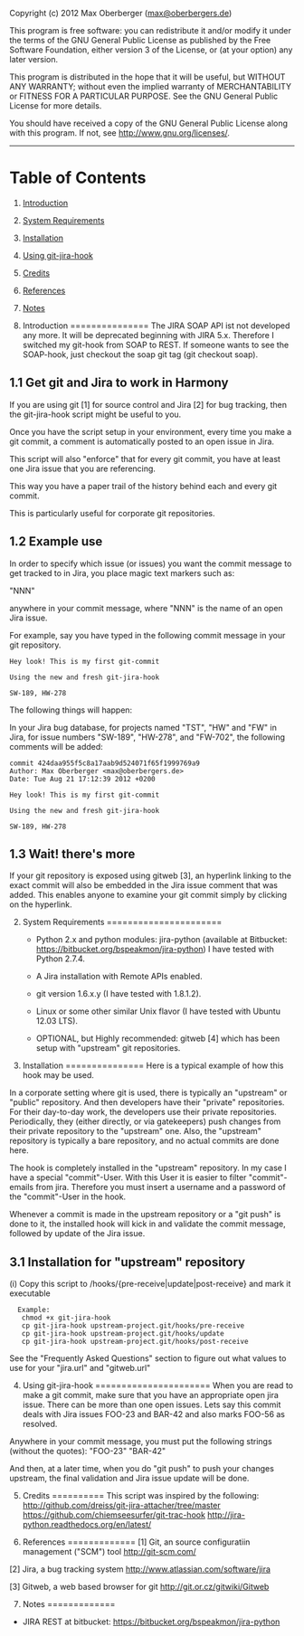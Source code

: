 Copyright (c) 2012 Max Oberberger (max@oberbergers.de)

This program is free software: you can redistribute it and/or modify
it under the terms of the GNU General Public License as published by
the Free Software Foundation, either version 3 of the License, or
(at your option) any later version.

This program is distributed in the hope that it will be useful,
but WITHOUT ANY WARRANTY; without even the implied warranty of
MERCHANTABILITY or FITNESS FOR A PARTICULAR PURPOSE. See the 
GNU General Public License for more details.

You should have received a copy of the GNU General Public License 
along with this program.  If not, see <http://www.gnu.org/licenses/>.

* * *


Table of Contents
=================
1. [Introduction]()
2. [System Requirements]()
3. [Installation]()
4. [Using git-jira-hook]()
5. [Credits]()
6. [References]()
7. [Notes]()


1. Introduction
===============
The JIRA SOAP API ist not developed any more. It will be deprecated beginning
with JIRA 5.x. Therefore I switched my git-hook from SOAP to REST. If someone
wants to see the SOAP-hook, just checkout the soap git tag (git checkout soap).

1.1 Get git and Jira to work in Harmony
---------------------------------------
If you are using git [1] for source control and Jira [2] for bug 
tracking, then the git-jira-hook script might be useful to you.

Once you have the script setup in your environment, every time you 
make a git commit, a comment is automatically posted to an open 
issue in Jira.

This script will also "enforce" that for every git commit, you have at
least one Jira issue that you are referencing.

This way you have a paper trail of the history behind each and every
git commit.

This is particularly useful for corporate git repositories.


1.2 Example use
---------------
In order to specify which issue (or issues) you want the commit message 
to get tracked to in Jira, you place magic text markers such as:

 "NNN"

anywhere in your commit message, where "NNN" is the name of an open 
Jira issue.

For example, say you have typed in the following commit message in
your git repository.

    Hey look! This is my first git-commit

    Using the new and fresh git-jira-hook

    SW-189, HW-278 


The following things will happen:

In your Jira bug database, for projects named "TST", "HW" and "FW"
in Jira, for issue numbers "SW-189", "HW-278", and "FW-702", the 
following comments will be added:

    commit 424daa955f5c8a17aab9d524071f65f1999769a9
    Author: Max Oberberger <max@oberbergers.de>
    Date: Tue Aug 21 17:12:39 2012 +0200

    Hey look! This is my first git-commit

    Using the new and fresh git-jira-hook

    SW-189, HW-278

1.3 Wait! there's  more
-----------------------

If your git repository is exposed using gitweb [3], an hyperlink
linking to the exact commit will also be embedded in the Jira issue
comment that was added. This enables anyone to examine your git
commit simply by clicking on the hyperlink.

2. System Requirements
======================
    - Python 2.x and python modules: jira-python (available at Bitbucket:
      https://bitbucket.org/bspeakmon/jira-python)
      I have tested with Python 2.7.4.

    - A Jira installation with Remote APIs enabled.

    - git version 1.6.x.y (I have tested with 1.8.1.2).

    - Linux or some other similar Unix flavor (I have tested with 
      Ubuntu 12.03 LTS).

    - OPTIONAL, but Highly recommended: gitweb [4] which has been 
      setup with "upstream" git repositories.



3. Installation
===============
Here is a typical example of how this hook may be used.

In a corporate setting where git is used, there is typically an 
"upstream" or "public" repository. And then developers have their 
"private" repositories.  For their day-to-day work, the developers 
use their private repositories.  Periodically, they (either 
directly, or via gatekeepers) push changes from their private 
repository to the "upstream" one. Also, the "upstream" repository 
is typically a bare repository, and no actual commits are done
here.

The hook is completely installed in the "upstream" repository. In my case I have
a special "commit"-User. With this User it is easier to filter "commit"-emails
from jira. Therefore you must insert a username and a password of the
"commit"-User in the hook.

Whenever a commit is made in the upstream repository or a "git push" 
is done to it, the  installed hook will kick in and validate the 
commit message, followed by update of the Jira issue.


3.1 Installation for "upstream" repository
------------------------------------------
(i)   Copy this script to 
      <upstream-repo-GIT-dir>/hooks/{pre-receive|update|post-receive} 
      and mark it executable

      Example:
       chmod +x git-jira-hook
       cp git-jira-hook upstream-project.git/hooks/pre-receive
       cp git-jira-hook upstream-project.git/hooks/update
       cp git-jira-hook upstream-project.git/hooks/post-receive

See the "Frequently Asked Questions" section to figure out what values 
to use for your "jira.url" and "gitweb.url"


4. Using git-jira-hook
======================
When you are read to make a git commit, make sure that you have an 
appropriate open jira issue. There can be more than one open issues.
Lets say this commit deals with Jira issues FOO-23 and BAR-42  and 
also marks FOO-56 as resolved.

Anywhere in your commit message, you must put the following strings 
(without the quotes):
   "FOO-23"
   "BAR-42"


And then, at a later time, when you do "git push" to push your changes
upstream, the final validation and Jira issue update will be done.


5. Credits
==========
This script was inspired by the following:
   http://github.com/dreiss/git-jira-attacher/tree/master
   https://github.com/chiemseesurfer/git-trac-hook
   http://jira-python.readthedocs.org/en/latest/


6. References
=============
[1] Git, an source configuratiin management ("SCM") tool
    http://git-scm.com/

[2] Jira,  a bug tracking system
    http://www.atlassian.com/software/jira

[3] Gitweb, a web based browser for git
    http://git.or.cz/gitwiki/Gitweb
    

7. Notes 
=============
- JIRA REST at bitbucket: https://bitbucket.org/bspeakmon/jira-python

